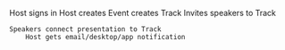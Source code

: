 Host signs in
Host creates Event
	creates Track
		Invites speakers to Track

	Speakers connect presentation to Track
		Host gets email/desktop/app notification
	
